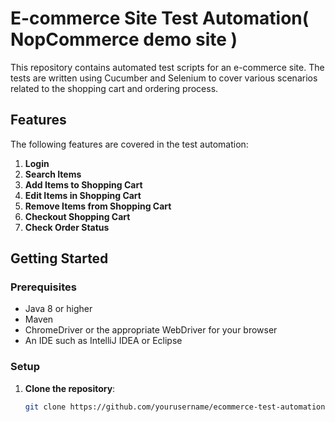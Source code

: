 # E-commerce Site Test Automation( NopCommerce demo site )

This repository contains automated test scripts for an e-commerce site. The tests are written using Cucumber and Selenium to cover various scenarios related to the shopping cart and ordering process.

## Features

The following features are covered in the test automation:

1. **Login**
2. **Search Items**
3. **Add Items to Shopping Cart**
4. **Edit Items in Shopping Cart**
5. **Remove Items from Shopping Cart**
6. **Checkout Shopping Cart**
7. **Check Order Status**

## Getting Started

### Prerequisites

- Java 8 or higher
- Maven
- ChromeDriver or the appropriate WebDriver for your browser
- An IDE such as IntelliJ IDEA or Eclipse

### Setup

1. **Clone the repository**:
   ```sh
   git clone https://github.com/yourusername/ecommerce-test-automation.git
